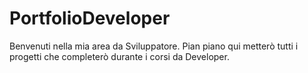 # PortfolioDeveloper

Benvenuti nella mia area da Sviluppatore.
Pian piano qui metterò tutti i progetti che completerò durante i corsi da Developer.
